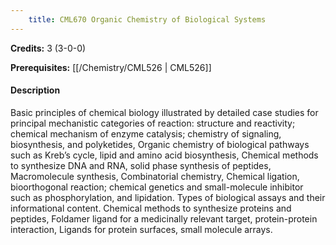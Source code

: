 ```yaml
---
    title: CML670 Organic Chemistry of Biological Systems
---
```

**Credits:** 3 (3-0-0)



**Prerequisites:** [[/Chemistry/CML526 | CML526]]

#### Description 
Basic principles of chemical biology illustrated by detailed case studies for principal mechanistic categories of reaction: structure and reactivity; chemical mechanism of enzyme catalysis; chemistry of signaling, biosynthesis, and polyketides, Organic chemistry of biological pathways such as Kreb’s cycle, lipid and amino acid biosynthesis, Chemical methods to synthesize DNA and RNA, solid phase synthesis of peptides, Macromolecule synthesis, Combinatorial chemistry, Chemical ligation, bioorthogonal reaction; chemical genetics and small-molecule inhibitor such as phosphorylation, and lipidation. Types of biological assays and their informational content. Chemical methods to synthesize proteins and peptides, Foldamer ligand for a medicinally relevant target, protein-protein interaction, Ligands for protein surfaces, small molecule arrays.